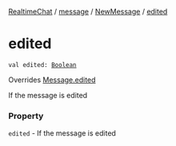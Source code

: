 [RealtimeChat](../../index.md) / [message](../index.md) / [NewMessage](index.md) / [edited](./edited.md)

# edited

`val edited: `[`Boolean`](https://kotlinlang.org/api/latest/jvm/stdlib/kotlin/-boolean/index.html)

Overrides [Message.edited](../-message/edited.md)

If the message is edited

### Property

`edited` - If the message is edited